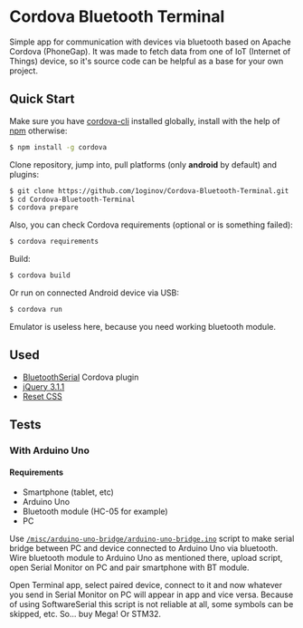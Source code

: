 # Cordova Bluetooth Terminal

Simple app for communication with devices via bluetooth based on Apache Cordova (PhoneGap). It was made to fetch data
from one of IoT (Internet of Things) device, so it's source code can be helpful as a base for your own project.

## Quick Start

Make sure you have [cordova-cli](https://github.com/apache/cordova-cli) installed globally, install with the help of
[npm](http://nodejs.org/) otherwise:

```sh
$ npm install -g cordova
```

Clone repository, jump into, pull platforms (only **android** by default) and plugins: 

```sh
$ git clone https://github.com/1oginov/Cordova-Bluetooth-Terminal.git
$ cd Cordova-Bluetooth-Terminal
$ cordova prepare
```

Also, you can check Cordova requirements (optional or is something failed):

```sh
$ cordova requirements
```

Build:

```sh
$ cordova build
```

Or run on connected Android device via USB:

```sh
$ cordova run
```

Emulator is useless here, because you need working bluetooth module.

## Used
* [BluetoothSerial](https://github.com/don/BluetoothSerial) Cordova plugin
* [jQuery 3.1.1](https://jquery.com/)
* [Reset CSS](http://meyerweb.com/eric/tools/css/reset/)

## Tests

### With Arduino Uno

#### Requirements
* Smartphone (tablet, etc)
* Arduino Uno
* Bluetooth module (HC-05 for example)
* PC

Use [`/misc/arduino-uno-bridge/arduino-uno-bridge.ino`](https://github.com/1oginov/Cordova-Bluetooth-Terminal/blob/master/misc/arduino-uno-bridge/arduino-uno-bridge.ino)
script to make serial bridge between PC and device connected to Arduino Uno via bluetooth. Wire bluetooth module to
Arduino Uno as mentioned there, upload script, open Serial Monitor on PC and pair smartphone with BT module.

Open Terminal app, select paired device, connect to it and now whatever you send in Serial Monitor on PC will appear in
app and vice versa. Because of using SoftwareSerial this script is not reliable at all, some symbols can be skipped,
etc. So... buy Mega! Or STM32.
